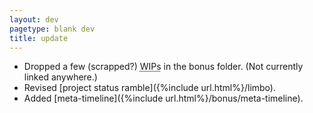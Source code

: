 ```yaml
---
layout: dev
pagetype: blank dev
title: update
---
```

- Dropped a few (scrapped?) <abbr title="works in progress">WIPs</abbr> in the bonus folder. (Not currently linked anywhere.)
- Revised [project status ramble]({%include url.html%}/limbo).
- Added [meta-timeline]({%include url.html%}/bonus/meta-timeline).